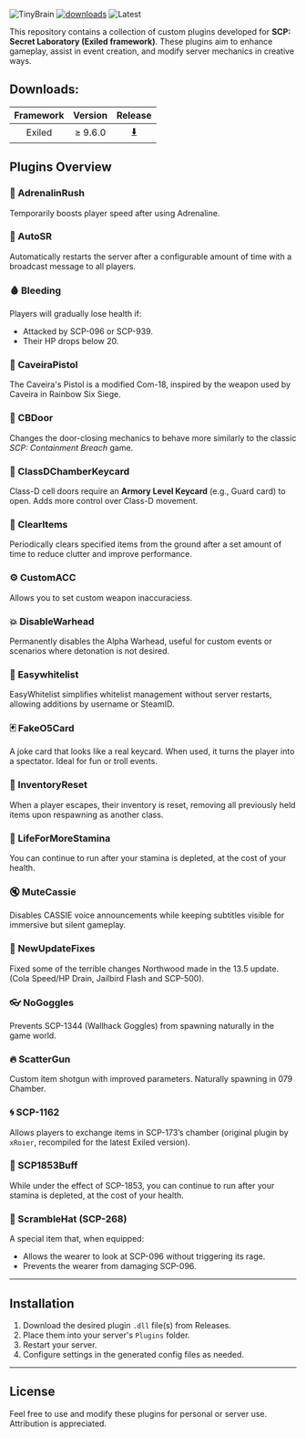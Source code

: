 ![TinyBrain](https://github.com/user-attachments/assets/6ab715cd-d20f-45d3-ab4a-8c608f8d6c97)
[![downloads](https://img.shields.io/github/downloads/Vretu-Dev/Tinybrain-Sanctum/total?style=for-the-badge&logo=icloud&color=%233A6D8C)](https://github.com/Vretu-Dev/Tinybrain-Sanctum/releases/latest)
![Latest](https://img.shields.io/github/v/release/Vretu-Dev/Tinybrain-Sanctum?style=for-the-badge&label=Latest%20Release&color=%23D91656)

This repository contains a collection of custom plugins developed for **SCP: Secret Laboratory (Exiled framework)**. These plugins aim to enhance gameplay, assist in event creation, and modify server mechanics in creative ways.

## Downloads:
| Framework | Version    |  Release                                                              |
|:---------:|:----------:|:----------------------------------------------------------------------:|
| Exiled    | ≥ 9.6.0    | [⬇️](https://github.com/Vretu-Dev/Tinybrain-Sanctum/releases/latest)   |

## Plugins Overview

### 💉 AdrenalinRush
Temporarily boosts player speed after using Adrenaline.

### 🔁 AutoSR
Automatically restarts the server after a configurable amount of time with a broadcast message to all players.

### 🩸 Bleeding
Players will gradually lose health if:
- Attacked by SCP-096 or SCP-939.
- Their HP drops below 20.

### 🔫 CaveiraPistol
The Caveira's Pistol is a modified Com-18, inspired by the weapon used by Caveira in Rainbow Six Siege.

### 🚪 CBDoor
Changes the door-closing mechanics to behave more similarly to the classic *SCP: Containment Breach* game.

### 🔑 ClassDChamberKeycard
Class-D cell doors require an **Armory Level Keycard** (e.g., Guard card) to open. Adds more control over Class-D movement.

### 🧹 ClearItems
Periodically clears specified items from the ground after a set amount of time to reduce clutter and improve performance.

### ⚙️ CustomACC
Allows you to set custom weapon inaccuraciess.

### 💥 DisableWarhead
Permanently disables the Alpha Warhead, useful for custom events or scenarios where detonation is not desired.

### 📜 Easywhitelist
EasyWhitelist simplifies whitelist management without server restarts, allowing additions by username or SteamID.

### 🃏 FakeO5Card
A joke card that looks like a real keycard. When used, it turns the player into a spectator. Ideal for fun or troll events.

### 🎒 InventoryReset
When a player escapes, their inventory is reset, removing all previously held items upon respawning as another class.

### 🏃 LifeForMoreStamina
You can continue to run after your stamina is depleted, at the cost of your health.

### 🔇 MuteCassie
Disables CASSIE voice announcements while keeping subtitles visible for immersive but silent gameplay.

### 🔧 NewUpdateFixes
Fixed some of the terrible changes Northwood made in the 13.5 update. (Cola Speed/HP Drain, Jailbird Flash and SCP-500).

### 👓 NoGoggles
Prevents SCP-1344 (Wallhack Goggles) from spawning naturally in the game world.

### 🔥 ScatterGun
Custom item shotgun with improved parameters. Naturally spawning in 079 Chamber.

### 🌀 SCP-1162
Allows players to exchange items in SCP-173’s chamber (original plugin by `xRoier`, recompiled for the latest Exiled version).

### 🧪 SCP1853Buff
While under the effect of SCP-1853, you can continue to run after your stamina is depleted, at the cost of your health.

### 🧢 ScrambleHat (SCP-268)
A special item that, when equipped:
- Allows the wearer to look at SCP-096 without triggering its rage.
- Prevents the wearer from damaging SCP-096.

---
## Installation

1. Download the desired plugin `.dll` file(s) from Releases.
2. Place them into your server's `Plugins` folder.
3. Restart your server.
4. Configure settings in the generated config files as needed.
---
## License

Feel free to use and modify these plugins for personal or server use. Attribution is appreciated.

